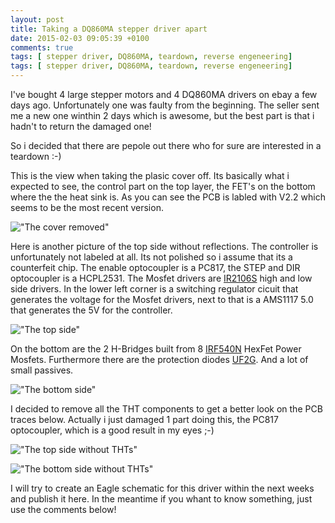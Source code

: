 ```yaml
---
layout: post
title: Taking a DQ860MA stepper driver apart
date: 2015-02-03 09:05:39 +0100
comments: true
tags: [ stepper driver, DQ860MA, teardown, reverse engeneering]
tags: [ stepper driver, DQ860MA, teardown, reverse engeneering]
---
```


I've bought 4 large stepper motors and 4 DQ860MA drivers on ebay a few days ago. Unfortunately one was faulty from the beginning.
The seller sent me a new one winthin 2 days which is awesome, but the best part is that i hadn't to return the damaged one!

So i decided that there are pepole out there who for sure are interested in a teardown :-)

<!-- more -->

This is the view when taking the plasic cover off. Its basically what i expected to see, the control part on the top layer,
the FET's on the bottom where the the heat sink is. As you can see the PCB is labled with V2.2 which seems to be the most recent version.


!["The cover removed"](DQ860MA-1.JPG)


Here is another picture of the top side without reflections. The controller is unfortunately not labeled at all. Its not polished so i assume that its a counterfeit chip.
The enable optocoupler is a PC817, the STEP and DIR optocoupler is a HCPL2531. The Mosfet drivers are [IR2106S](http://www.irf.com/product-info/datasheets/data/ir2106.pdf) high and low side drivers.
In the lower left corner is a switching regulator cicuit that generates the voltage for the Mosfet drivers, next to that is a AMS1117 5.0 that generates the 5V for the controller.


!["The top side"](DQ860MA-2.JPG)


On the bottom are the 2 H-Bridges built from 8 [IRF540N](http://www.irf.com/product-info/datasheets/data/irf540n.pdf) HexFet Power Mosfets. Furthermore there are the protection diodes [UF2G](http://pdf.datasheetcatalog.com/datasheet/wte/UF2B-T1.pdf). And a lot of small passives.

!["The bottom side"](DQ860MA-3.JPG)


I decided to remove all the THT components to get a better look on the PCB traces below. Actually i just damaged 1 part doing this, the PC817 optocoupler, which is a good result in my eyes ;-)


!["The top side without THTs"](DQ860MA-4.JPG)


!["The bottom side without THTs"](DQ860MA-5.JPG)


I will try to create an Eagle schematic for this driver within the next weeks and publish it here. In the meantime if you whant to know something, just use the comments below!
